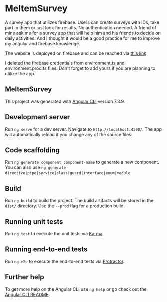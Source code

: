 # MeltemSurvey

A survey app that utilizes firebase. Users can create surveys with IDs, take part in them or just look for results. No authentication needed.
A friend of mine ask me for a survey app that will help him and his friends to decide on daily activities. And I thought it would be a good practice for me to improve my angular and firebase knowledge.

The website is deployed on firebase and can be reached via [this link](https://meltemsurvey.web.app/)

I deleted the firebase credentials from environment.ts and environment.prod.ts files. Don't forget to add yours if you are planning to utilize the app.

## MeltemSurvey

This project was generated with [Angular CLI](https://github.com/angular/angular-cli) version 7.3.9.

## Development server

Run `ng serve` for a dev server. Navigate to `http://localhost:4200/`. The app will automatically reload if you change any of the source files.

## Code scaffolding

Run `ng generate component component-name` to generate a new component. You can also use `ng generate directive|pipe|service|class|guard|interface|enum|module`.

## Build

Run `ng build` to build the project. The build artifacts will be stored in the `dist/` directory. Use the `--prod` flag for a production build.

## Running unit tests

Run `ng test` to execute the unit tests via [Karma](https://karma-runner.github.io).

## Running end-to-end tests

Run `ng e2e` to execute the end-to-end tests via [Protractor](http://www.protractortest.org/).

## Further help

To get more help on the Angular CLI use `ng help` or go check out the [Angular CLI README](https://github.com/angular/angular-cli/blob/master/README.md).
